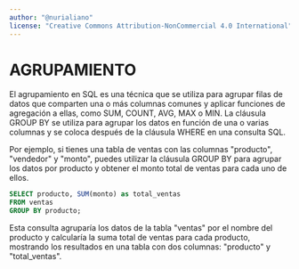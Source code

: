 ```yaml
---
author: "@nurialiano"
license: "Creative Commons Attribution-NonCommercial 4.0 International"
---
```


# AGRUPAMIENTO

El agrupamiento en SQL es una técnica que se utiliza para agrupar filas de datos que comparten una o más columnas comunes y aplicar funciones de agregación a ellas, como SUM, COUNT, AVG, MAX o MIN.
La cláusula GROUP BY se utiliza para agrupar los datos en función de una o varias columnas y se coloca después de la cláusula WHERE en una consulta SQL.

Por ejemplo, si tienes una tabla de ventas con las columnas "producto", "vendedor" y "monto", puedes utilizar la cláusula GROUP BY para agrupar los datos por producto y obtener el monto total de ventas para cada uno de ellos.

~~~sql
SELECT producto, SUM(monto) as total_ventas
FROM ventas
GROUP BY producto;
~~~

Esta consulta agruparía los datos de la tabla "ventas" por el nombre del producto y calcularía la suma total de ventas para cada producto, mostrando los resultados en una tabla con dos columnas: "producto" y "total_ventas".
